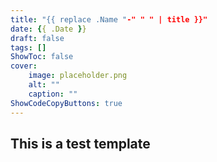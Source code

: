 ```yaml
---
title: "{{ replace .Name "-" " " | title }}"
date: {{ .Date }}
draft: false
tags: []
ShowToc: false
cover:
    image: placeholder.png
    alt: ""
    caption: ""
ShowCodeCopyButtons: true
---
```


## This is a test template